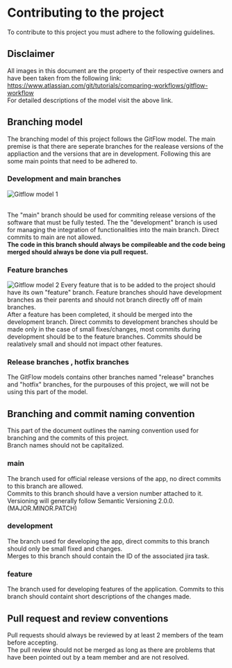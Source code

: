 # Contributing to the project
To contribute to this project you must adhere to the following guidelines.
## Disclaimer
All images in this document are the property of their respective owners and have been taken from the following link:
<br> https://www.atlassian.com/git/tutorials/comparing-workflows/gitflow-workflow <br>
For detailed descriptions of the model visit the above link.

## Branching model
The branching model of this project follows the GitFlow model. The main premise is that there are seperate branches for the realease versions of the appliaction and the versions that are in development. 
Following this are some main points that need to be adhered to.<br>
### Development and main branches
![Gitflow model 1](https://wac-cdn.atlassian.com/dam/jcr:a13c18d6-94f3-4fc4-84fb-2b8f1b2fd339/01%20How%20it%20works.svg?cdnVersion=1286)

<br>The "main" branch should be used for commiting release versions of the software that must be fully tested. 
The the "development" branch is used for managing the integration of functionalities into the main branch. 
Direct commits to main are not allowed. <br>
<b>The code in this branch should always be compileable and the code being merged should always be done via pull request.</b>

### Feature branches
![Gitflow model 2](https://wac-cdn.atlassian.com/dam/jcr:34c86360-8dea-4be4-92f7-6597d4d5bfae/02%20Feature%20branches.svg?cdnVersion=1286)
Every feature that is to be added to the project should have its own "feature" branch. Feature branches should have development branches as their parents and should not branch directly off of main branches.
<br> After a feature has been completed, it should be merged into the development branch. Direct commits to development branches should be made only in the case of small fixes/changes, most commits during development should be to the feature branches.
Commits should be realatively small and should not impact other features.

### Release branches , hotfix branches
The GitFlow models contains other branches named "release" branches and "hotfix" branches, for the purpouses of this project, we will not be using this part of the model.
<br>
## Branching and commit naming convention
This part of the document outlines the naming convention used for branching and the commits of this project.
<br> Branch names should not be capitalized.
### main
The branch used for official release versions of the app, no direct commits to this branch are allowed.
<br> Commits to this branch should have a version number attached to it.
<br> Versioning will generally follow Semantic Versioning 2.0.0. (MAJOR.MINOR.PATCH)
### development
The branch used for developing the app, direct commits to this branch should only be small fixed and changes.
<br> Merges to this branch should contain the ID of the associated jira task. 
### feature
The branch used for developing features of the application. Commits to this branch should containt short descriptions of the changes made. 
## Pull request and review conventions
Pull requests should always be reviewed by at least 2 members of the team before accepting.
<br> The pull review should not be merged as long as there are problems 
that have been pointed out by a team member and are not resolved.






